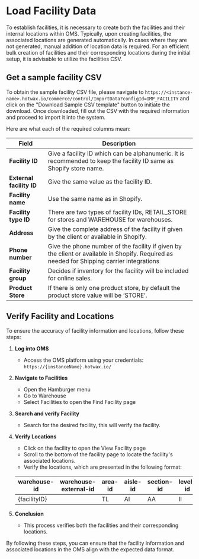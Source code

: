 # Load Facility Data

To establish facilities, it is necessary to create both the facilities and their internal locations within OMS. Typically, upon creating facilities, the associated locations are generated automatically. In cases where they are not generated, manual addition of location data is required. For an efficient bulk creation of facilities and their corresponding locations during the initial setup, it is advisable to utilize the facilities CSV.

## Get a sample facility CSV

To obtain the sample facility CSV file, please navigate to `https://<instance-name>.hotwax.io/commerce/control/ImportData?configId=IMP_FACILITY` and click on the "Download Sample CSV template" button to initiate the download. Once downloaded, fill out the CSV with the required information and proceed to import it into the system.

Here are what each of the required columns mean:

| Field                   | Description                                                                                       |
|-------------------------|---------------------------------------------------------------------------------------------------|
| **Facility ID**         | Give a facility ID which can be alphanumeric. It is recommended to keep the facility ID same as Shopify store name. |
| **External facility ID**| Give the same value as the facility ID.                                                            |
| **Facility name**       | Use the same name as in Shopify.                                                                  |
| **Facility type ID**    | There are two types of facility IDs, RETAIL_STORE for stores and WAREHOUSE for warehouses.                 |
| **Address**             | Give the complete address of the facility if given by the client or available in Shopify.         |
| **Phone number**        | Give the phone number of the facility if given by the client or available in Shopify. Required as needed for Shipping carrier integrations        |
| **Facility group**      | Decides if inventory for the facility will be included for online sales.                            |
| **Product Store**       | If there is only one product store, by default the product store value will be ‘STORE’.            |

## Verify Facility and Locations

To ensure the accuracy of facility information and locations, follow these steps:

1. **Log into OMS**
   - Access the OMS platform using your credentials: `https://{instanceName}.hotwax.io/`

2. **Navigate to Facilities**
   - Open the Hamburger menu
   - Go to Warehouse
   - Select Facilities to open the Find Facility page

3. **Search and verify Facility**
   - Search for the desired facility, this will verify the facility. 

4. **Verify Locations**
   - Click on the facility to open the View Facility page
   - Scroll to the bottom of the facility page to locate the facility's associated locations.
   - Verify the locations, which are presented in the following format:

    | warehouse-id   | warehouse-external-id | area-id | aisle-id | section-id | level-id | position-id | location-type |
    |-----------------|------------------------|---------|----------|------------|----------|--------------|---------------|
    | {facilityID}   |                        | TL      | AI       | AA         | II       | 1            |               |

5. **Conclusion**
   - This process verifies both the facilities and their corresponding locations.

By following these steps, you can ensure that the facility information and associated locations in the OMS align with the expected data format.
